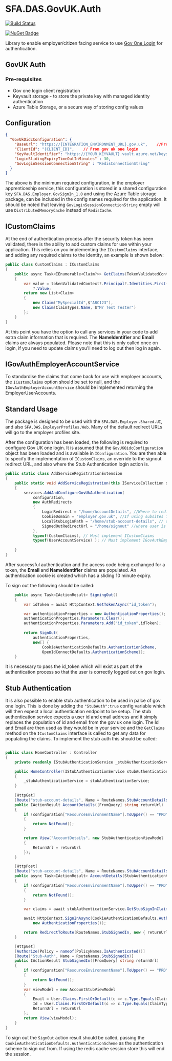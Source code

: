 # SFA.DAS.GovUK.Auth

[![Build Status](https://sfa-gov-uk.visualstudio.com/Digital%20Apprenticeship%20Service/_apis/build/status%2FShared%20Packages%2Fdas-shared-packages-SFA.DAS.GovUK.Auth?repoName=SkillsFundingAgency%2Fdas-shared-packages&branchName=refs%2Fpull%2F703%2Fmerge)](https://sfa-gov-uk.visualstudio.com/Digital%20Apprenticeship%20Service/_build/latest?definitionId=2923&repoName=SkillsFundingAgency%2Fdas-shared-packages&branchName=refs%2Fpull%2F703%2Fmerge)

[![NuGet Badge](https://buildstats.info/nuget/SFA.DAS.GovUK.Auth)](https://www.nuget.org/packages/SFA.DAS.GovUK.Auth/)

Library to enable employer/citizen facing service to use [Gov One Login](https://www.sign-in.service.gov.uk/) for authentication.


## GovUK Auth

### Pre-requisites 

* Gov one login client registration
* Keyvault storage - to store the private key with managed identity authentication
* Azure Table Storage, or a secure way of storing config values

## Configuration

```json
{
  "GovUkOidcConfiguration": {
    "BaseUrl": "https://{INTEGRATION_ENVIRONMENT_URL}.gov.uk",    //From gov uk one login 
    "ClientId": "{CLIENT_ID}",    // From gov uk one login
    "KeyVaultIdentifier": "https://{YOUR_KEYVAULT}.vault.azure.net/keys/{KEY_NAME}",
    "LoginSlidingExpiryTimeOutInMinutes" : 30,
    "GovLoginSessionConnectionString" : "RedisConnectionString"
  }
}
```

The above is the minimum required configuration, in the employer apprenticeship service, this configuration is stored in a shared configuration key `SFA.DAS.Employer.GovSignIn_1.0` and using the Azure Table storage package, can be included in the config names required for the application. It 
should be noted that leaving `GovLoginSessionConnectionString` empty will use `DistributedMemoryCache` instead of `RedisCache`.

## ICustomClaims

At the end of authentication process after the security token has been validated, there is the ability to add custom claims for use within your application. This relies on you
implementing the `ICustomClaims` interface, and adding any required claims to the identity, an example is shown below:

```csharp
public class CustomClaims : ICustomClaims
{
    public async Task<IEnumerable<Claim?>> GetClaims(TokenValidatedContext tokenValidatedContext)
    {
        var value = tokenValidatedContext?.Principal?.Identities.First().Claims.FirstOrDefault(c => c.Type.Equals(ClaimTypes.NameIdentifier))
            ?.Value;
        return new List<Claim>
        {
            new Claim("MySpecialId",$"ABC123"),
            new Claim(ClaimTypes.Name, $"Mr Test Tester")
        };
    }
}
```
At this point you have the option to call any services in your code to add extra claim information that is required. The **NameIdentifier** and **Email** claims are always populated. Please note that
this is only called once on login, if you need to update claims you'll need to log out then log in again.

## IGovAuthEmployerAccountService

To standardise the claims that come back for use with employer accounts, the `ICustomClaims` option should be set to null, and the 
`IGovAuthEmployerAccountService` should be implemented returning the EmployerUserAccounts.

## Standard Usage
The package is designed to be used with the `SFA.DAS.Employer.Shared.UI`, and also `SFA.DAS.EmployerProfiles.Web`. Many of the default redirect URLs will go to the employer profiles site. 

After the configuration has been loaded, the following is required to configure Gov UK one login. It is assumed that the `GovUKOidcConfiguration` object has been loaded and is available in `IConfiguration`. You are 
then able to specify the implementation of `ICustomClaims`, an override to the signout redirect URL, and also where the Stub Authentication login action is.


```csharp
public static class AddServiceRegistrationExtension
{
    public static void AddServiceRegistration(this IServiceCollection services, IConfiguration configuration)
    {
        services.AddAndConfigureGovUkAuthentication(
            configuration, 
            new AuthRedirects 
            {
                LoginRedirect = "/home/AccountDetails", //Where to redirect after login
                CookieDomain = "employer.gov.uk", //If using subsites for a client this should be the same across all
                LocalStubLoginPath = "/home/stub-account-details", // detailed below - stub auth action
                SignedOutRedirectUrl = "/home/signout" //where user is redirected to after signout, this shouldnt be the same as configured in gov login
            }, 
            typeof(CustomClaims), // Must implement ICustomClaims
            typeof(UserAccountService) ); // Must implement IGovAuthEmployerAccountService
             
    }
}    
```
After successful authentication and the access code being exchanged for a token, the **Email** and **NameIdentifier** claims are populated. An authentication cookie is created which has a sliding 10 minute expiry.

To sign out the following should be called:

```csharp
    public async Task<IActionResult> SigningOut()
    {
        var idToken = await HttpContext.GetTokenAsync("id_token");

        var authenticationProperties = new AuthenticationProperties();
        authenticationProperties.Parameters.Clear();
        authenticationProperties.Parameters.Add("id_token",idToken);
        
        return SignOut(
            authenticationProperties, 
            new[] {
                CookieAuthenticationDefaults.AuthenticationScheme, 
                OpenIdConnectDefaults.AuthenticationScheme});
    }
```
It is necessary to pass the id_token which will exist as part of the authentication process so that the user is correctly logged out on gov login.

## Stub Authentication

It is also possible to enable stub authentication to be used in palce of gov one login. This is done by adding the `"StubAuth":true` config variable which will then expect a local authentication endpoint
to be setup. The stub authentication service expects a user id and email address and it simply replaces the population of id and email from the gov uk one login. The Id and Email are then used as they would
be in your service and the `GetClaims` method on the `ICustomClaims` interface is called to get any data for populating the claims. To implement the stub auth this should be called:

```csharp

public class HomeController : Controller
{
    private readonly IStubAuthenticationService _stubAuthenticationService;

    public HomeController(IStubAuthenticationService stubAuthenticationService)
    {
        _stubAuthenticationService = stubAuthenticationService;
    }
    
    [HttpGet]
    [Route("stub-account-details", Name = RouteNames.StubAccountDetailsGet)]
    public IActionResult AccountDetails([FromQuery] string returnUrl)
    {
        if (configuration["ResourceEnvironmentName"].ToUpper() == "PRD")
        {
            return NotFound();
        }

        return View("AccountDetails", new StubAuthenticationViewModel
        {
            ReturnUrl = returnUrl
        });
    }

    [HttpPost]
    [Route("stub-account-details", Name = RouteNames.StubAccountDetailsPost)]
    public async Task<IActionResult> AccountDetails(StubAuthenticationViewModel model)
    {
        if (configuration["ResourceEnvironmentName"].ToUpper() == "PRD")
        {
            return NotFound();
        }

        var claims = await stubAuthenticationService.GetStubSignInClaims(model);

        await HttpContext.SignInAsync(CookieAuthenticationDefaults.AuthenticationScheme, claims,
            new AuthenticationProperties());

        return RedirectToRoute(RouteNames.StubSignedIn, new { returnUrl = model.ReturnUrl });
    }

    [HttpGet]
    [Authorize(Policy = nameof(PolicyNames.IsAuthenticated))]
    [Route("Stub-Auth", Name = RouteNames.StubSignedIn)]
    public IActionResult StubSignedIn([FromQuery] string returnUrl)
    {
        if (configuration["ResourceEnvironmentName"].ToUpper() == "PRD")
        {
            return NotFound();
        }
        var viewModel = new AccountStubViewModel
        {
            Email = User.Claims.FirstOrDefault(c => c.Type.Equals(ClaimTypes.Email))?.Value,
            Id = User.Claims.FirstOrDefault(c => c.Type.Equals(ClaimTypes.NameIdentifier))?.Value,
            ReturnUrl = returnUrl
        };
        return View(viewModel);
    }
}    
```

To sign out the `SignOut` action result should be called, passing the `CookieAuthenticationDefaults.AuthenticationScheme` as the authentication scheme to sign out from. If using the redis cache session store
this will end the session.


